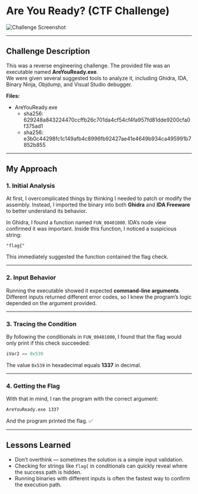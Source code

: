 # Are You Ready? (CTF Challenge)

![Challenge Screenshot](./af42f059-0d03-4bb4-916a-e641f55dfcbc.png)

---

## Challenge Description
This was a reverse engineering challenge. The provided file was an executable named **AreYouReady.exe**.  
We were given several suggested tools to analyze it, including Ghidra, IDA, Binary Ninja, Objdump, and Visual Studio debugger.

**Files:**
- AreYouReady.exe  
  - sha256: 629248a843224470ccffb26c701da4cf54cf4fa957fd81dde9200cfa0f375ad1  
  - sha256: e3b0c44298fc1c149afb4c8996fb92427ae41e4649b934ca495991b7852b855  

---

## My Approach

### 1. Initial Analysis
At first, I overcomplicated things by thinking I needed to patch or modify the assembly. Instead, I imported the binary into both **Ghidra** and **IDA Freeware** to better understand its behavior.

In Ghidra, I found a function named `FUN_00401000`. IDA’s node view confirmed it was important. Inside this function, I noticed a suspicious string:

```
"flag{"
```

This immediately suggested the function contained the flag check.

---

### 2. Input Behavior
Running the executable showed it expected **command-line arguments**.  
Different inputs returned different error codes, so I knew the program’s logic depended on the argument provided.

---

### 3. Tracing the Condition
By following the conditionals in `FUN_00401000`, I found that the flag would only print if this check succeeded:

```c
iVar2 == 0x539
```

The value `0x539` in hexadecimal equals **1337** in decimal.

---

### 4. Getting the Flag
With that in mind, I ran the program with the correct argument:

```bash
AreYouReady.exe 1337
```

And the program printed the flag. ✅

---

## Lessons Learned
- Don’t overthink — sometimes the solution is a simple input validation.  
- Checking for strings like `flag{` in conditionals can quickly reveal where the success path is hidden.  
- Running binaries with different inputs is often the fastest way to confirm the execution path.  
